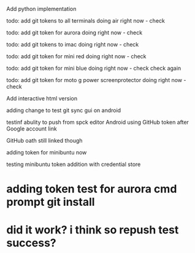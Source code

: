 Add python implementation


todo: add git tokens to all terminals
doing air right now - check


todo: add git token for aurora
doing right now - check

todo: add git tokens to imac
doing right now - check

todo: add git token for mini red
doing right now - check

todo: add git token for mini blue
doing right now - check check again

todo: add git token for moto g power screenprotector
doing right now - check


Add interactive html version


adding change to test git sync gui on android


testinf abulity to push from spck editor Android using GitHub token after Google account link

GitHub oath still linked though



adding token for minibuntu now

testing minibuntu token addition with credential store

# adding token test for aurora cmd prompt git install
# did it work? i think so repush test success?

